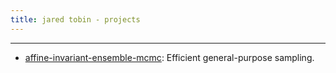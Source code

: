 ```yaml
---
title: jared tobin - projects
---
```


---------

*   [affine-invariant-ensemble-mcmc](http://hackage.haskell.org/package/affine-invariant-ensemble-mcmc): Efficient general-purpose sampling. 

